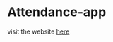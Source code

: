 # Attendance-app

visit the website <a href="https://attendance-app-asghar4415.vercel.app/">here</a>